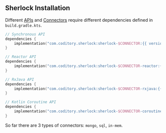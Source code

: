 ## Sherlock Installation

Different [APIs](../api) and [Connectors](../connectors) require different dependencies defined in `build.gradle.kts`.

```kotlin
// Synchronous API
dependencies {
    implementation("com.coditory.sherlock:sherlock-$CONNECTOR:{{ version }}")
}

// Reactor API
dependencies {
    implementation("com.coditory.sherlock:sherlock-$CONNECTOR-reactor:{{ version }}")
}

// RxJava API
dependencies {
    implementation("com.coditory.sherlock:sherlock-$CONNECTOR-rxjava:{{ version }}")
}

// Kotlin Coroutine API
dependencies {
    implementation("com.coditory.sherlock:sherlock-$CONNECTOR-coroutine:{{ version }}")
}
```

So far there are 3 types of connectors: `mongo`, `sql`, `in-mem`.